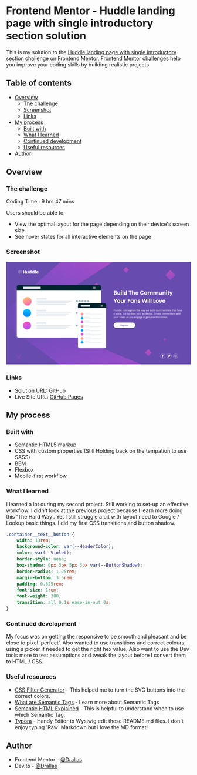 # Frontend Mentor - Huddle landing page with single introductory section solution

This is my solution to the [Huddle landing page with single introductory section challenge on Frontend Mentor](https://www.frontendmentor.io/challenges/huddle-landing-page-with-a-single-introductory-section-B_2Wvxgi0). Frontend Mentor challenges help you improve your coding skills by building realistic projects. 

## Table of contents

- [Overview](#overview)
  - [The challenge](#the-challenge)
  - [Screenshot](#screenshot)
  - [Links](#links)
- [My process](#my-process)
  - [Built with](#built-with)
  - [What I learned](#what-i-learned)
  - [Continued development](#continued-development)
  - [Useful resources](#useful-resources)
- [Author](#author)

## Overview

### The challenge

Coding Time : 9 hrs 47 mins

Users should be able to:

- View the optimal layout for the page depending on their device's screen size
- See hover states for all interactive elements on the page

### Screenshot

![](images/screenshot.png)

### Links

- Solution URL: [GitHub](https://github.com/Drallas/Huddle-Landing-Page)
- Live Site URL: [GitHub Pages](https://drallas.github.io/Huddle-Landing-Page/)

## My process

### Built with

- Semantic HTML5 markup
- CSS with custom properties (Still Holding back on the tempation to use SASS)
- BEM
- Flexbox
- Mobile-first workflow

### What I learned

I learned a lot during my second project. Still working to set-up an effective workflow. I didn't look at the previous project because I learn more doing this 'The Hard Way'. Yet I still struggle a bit with layout need to Google / Lookup basic things. I did my first CSS transitions and button shadow.  

```css
.container__text__button {
    width: 13rem;
    background-color: var(--HeaderColor);
    color: var(--Violet);
    border-style: none;
    box-shadow: 0px 3px 5px 3px var(--ButtonShadow);
    border-radius: 1.25rem;
    margin-bottom: 3.5rem;
    padding: 0.625rem;
    font-size: 1rem;
    font-weight: 300;
    transition: all 0.1s ease-in-out 0s;
}
```
### Continued development

My focus was on getting the responsive to be smooth and pleasant and be close to pixel 'perfect'. Also wanted to use transitions and correct colours, using a picker if needed to get the right hex value. Also want to use the Dev tools more to test assumptions and tweak the layout before I convert them to HTML / CSS. 

### Useful resources

- [CSS Filter Generator](https://codepen.io/sosuke/pen/Pjoqqp) - This helped me to turn the SVG buttons into the correct colors.
- [What are Semantic Tags](https://www.developerdrive.com/what-are-semantic-html-tags) - Learn more about Semantic Tags
- [Semantic HTML Explained](https://superdevresources.com/section-article-nav-aside-html5/) - This is helpful to understand when to use which Semantic Tag.
- [Typora](https://www.typora.io) - Handy Editor to Wysiwig edit these README.md files. I don't enjoy typing 'Raw' Markdown but i love the MD format!

## Author

- Frontend Mentor - [@Drallas](https://www.frontendmentor.io/profile/Drallas)
- Dev.to - [@Drallas](https://dev.to/drallas)




